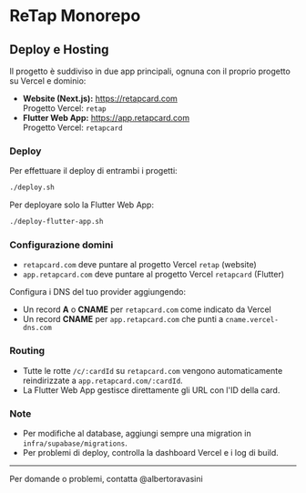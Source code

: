 # ReTap Monorepo

## Deploy e Hosting

Il progetto è suddiviso in due app principali, ognuna con il proprio progetto su Vercel e dominio:

- **Website (Next.js):** https://retapcard.com  
  Progetto Vercel: `retap`
- **Flutter Web App:** https://app.retapcard.com  
  Progetto Vercel: `retapcard`

### Deploy

Per effettuare il deploy di entrambi i progetti:

```sh
./deploy.sh
```

Per deployare solo la Flutter Web App:

```sh
./deploy-flutter-app.sh
```

### Configurazione domini

- `retapcard.com` deve puntare al progetto Vercel `retap` (website)
- `app.retapcard.com` deve puntare al progetto Vercel `retapcard` (Flutter)

Configura i DNS del tuo provider aggiungendo:
- Un record **A** o **CNAME** per `retapcard.com` come indicato da Vercel
- Un record **CNAME** per `app.retapcard.com` che punti a `cname.vercel-dns.com`

### Routing

- Tutte le rotte `/c/:cardId` su `retapcard.com` vengono automaticamente reindirizzate a `app.retapcard.com/:cardId`.
- La Flutter Web App gestisce direttamente gli URL con l'ID della card.

### Note

- Per modifiche al database, aggiungi sempre una migration in `infra/supabase/migrations`.
- Per problemi di deploy, controlla la dashboard Vercel e i log di build.

---

Per domande o problemi, contatta @albertoravasini
